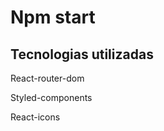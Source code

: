 # Npm start
<h2>Tecnologias utilizadas</h2>
<p>React-router-dom</p>
<p>Styled-components</p>
<p>React-icons</p>